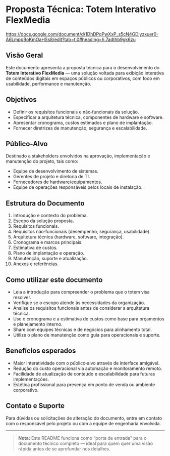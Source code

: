 # Proposta Técnica: Totem Interativo FlexMedia
  https://docs.google.com/document/d/1DhDPqPwXxP_s5cN4GDjyzxuer0-A6LmppBoKmOaHSs8/edit?tab=t.0#heading=h.7adthb9gk6zu
## Visão Geral  
Este documento apresenta a proposta técnica para o desenvolvimento do **Totem Interativo FlexMedia** — uma solução voltada para exibição interativa de conteúdos digitais em espaços públicos ou corporativos, com foco em usabilidade, performance e manutenção.

## Objetivos  
- Definir os requisitos funcionais e não‑funcionais da solução.  
- Especificar a arquitetura técnica, componentes de hardware e software.  
- Apresentar cronograma, custos estimados e plano de implantação.  
- Fornecer diretrizes de manutenção, segurança e escalabilidade.

## Público‑Alvo  
Destinado a stakeholders envolvidos na aprovação, implementação e manutenção do projeto, tais como:  
- Equipe de desenvolvimento de sistemas.  
- Gerentes de projeto e diretoria de TI.  
- Fornecedores de hardware/equipamentos.  
- Equipe de operações responsáveis pelos locais de instalação.

## Estrutura do Documento  
1. Introdução e contexto do problema.  
2. Escopo da solução proposta.  
3. Requisitos funcionais.  
4. Requisitos não‑funcionais (desempenho, segurança, usabilidade).  
5. Arquitetura técnica (hardware, software, integração).  
6. Cronograma e marcos principais.  
7. Estimativa de custos.  
8. Plano de implantação e operação.  
9. Manutenção, suporte e atualização.  
10. Anexos e referências.

## Como utilizar este documento  
- Leia a introdução para compreender o problema que o totem visa resolver.  
- Verifique se o escopo atende às necessidades da organização.  
- Analise os requisitos funcionais antes de considerar a arquitetura técnica.  
- Use o cronograma e a estimativa de custos como base para orçamentos e planejamento interno.  
- Share com equipes técnicas e de negócios para alinhamento total.  
- Utilize o plano de manutenção como guia para operacionais e suporte.

## Benefícios esperados  
- Maior interatividade com o público‑alvo através de interface amigável.  
- Redução do custo operacional via automação e monitoramento remoto.  
- Facilidade de atualização de conteúdo e escalabilidade para futuras implementações.  
- Estética profissional para presença em ponto de venda ou ambiente corporativo.

## Contato e Suporte  
Para dúvidas ou solicitações de alteração do documento, entre em contato com o responsável pelo projeto ou com a equipe de engenharia envolvida.

---

> **Nota:** Este README funciona como “porta de entrada” para o documento técnico completo — ideal para quem quer uma visão rápida antes de se aprofundar nos detalhes.

